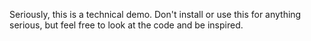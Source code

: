 Seriously, this is a technical demo. Don't install or use this for anything serious, but feel free to look at the code and be inspired.
